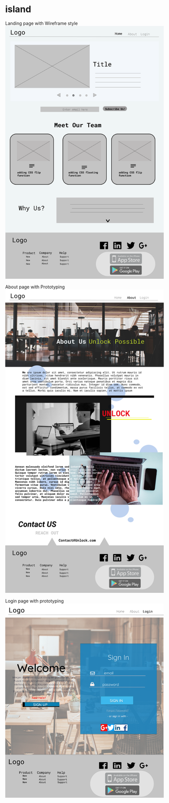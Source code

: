 # island
Landing page with Wireframe style
<img src="https://github.com/jasszz/island/blob/master/Image/LandingPage.png">

About page with Prototyping 
<img src="https://github.com/jasszz/island/blob/master/Image/About.png">

Login page with prototyping
<img src="https://github.com/jasszz/island/blob/master/Image/Login.png">
